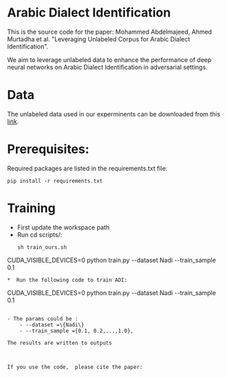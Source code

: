  
 # Arabic Dialect Identification 

 This is the source code for the paper: Mohammed Abdelmajeed, Ahmed Murtadha et al. "Leveraging Unlabeled Corpus for Arabic Dialect Identification". 
 
 We aim to leverage unlabeled data to enhance the performance of deep neural networks on Arabic Dialect Identification in adversarial settings.
 

# Data



The unlabeled data used in our experminents can be downloaded from this [link](https://drive.google.com/file/d/1NYm5CVXK7vqn-Nf8rnin-4iAxWeJcKVv/view?usp=sharing). 


# Prerequisites:
Required packages are listed in the requirements.txt file:

```
pip install -r requirements.txt
```
# Training
*  First update the workspace path
*  Run cd scripts/:
     ```
     sh train_ours.sh
     ```
CUDA_VISIBLE_DEVICES=0 python train.py --dataset Nadi --train_sample 0.1
```     
*  Run the following code to train ADI:
```
CUDA_VISIBLE_DEVICES=0 python train.py --dataset Nadi --train_sample 0.1
```

- The params could be :
    - --dataset =\{Nadi\}
    - --train_sample ={0.1, 0.2,...,1.0},

The results are written to outputs



If you use the code,  please cite the paper: 
 ```
```

